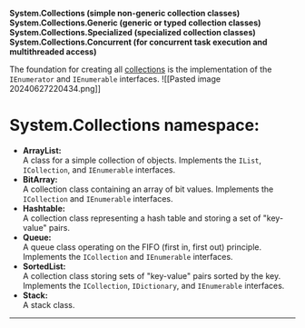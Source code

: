 **System.Collections (simple non-generic collection classes)**  
**System.Collections.Generic (generic or typed collection classes)**  
**System.Collections.Specialized (specialized collection classes)**  
**System.Collections.Concurrent (for concurrent task execution and multithreaded access)**

The foundation for creating all [collections](https://learn.microsoft.com/en-us/dotnet/api/system.collections?view=net-8.0#interfaces) is the implementation of the `IEnumerator` and `IEnumerable` interfaces.
![[Pasted image 20240627220434.png]]
# System.Collections namespace:
- **ArrayList:**  
    A class for a simple collection of objects. Implements the `IList`, `ICollection`, and `IEnumerable` interfaces.
- **BitArray:**  
    A collection class containing an array of bit values. Implements the `ICollection` and `IEnumerable` interfaces.
- **Hashtable:**  
    A collection class representing a hash table and storing a set of "key-value" pairs.
- **Queue:**  
    A queue class operating on the FIFO (first in, first out) principle. Implements the `ICollection` and `IEnumerable` interfaces.
- **SortedList:**  
    A collection class storing sets of "key-value" pairs sorted by the key. Implements the `ICollection`, `IDictionary`, and `IEnumerable` interfaces.
- **Stack:**  
    A stack class.

---


  